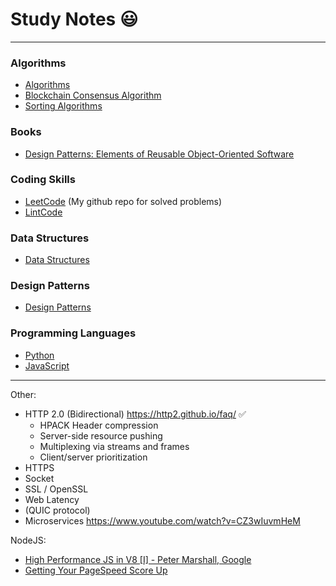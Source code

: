 # Study Notes 😃
---

### Algorithms
  * [Algorithms](https://github.com/dalinhuang99/Study-Notes/blob/master/Algorithms/Algorithms.md)
  * [Blockchain Consensus Algorithm](https://github.com/dalinhuang99/Study-Notes/blob/master/Algorithms/Blockchain_Consensus_Algorithm.md)
  * [Sorting Algorithms](https://github.com/dalinhuang99/Study-Notes/blob/master/Algorithms/Sorting_Algorithms.md)

### Books
  * [Design Patterns: Elements of Reusable Object-Oriented Software](https://github.com/dalinhuang99/Study-Notes/blob/master/books/Erich%20Gamma%2C%20Richard%20Helm%2C%20Ralph%20Johnson%2C%20John%20M.%20Vlissides-Design%20Patterns_%20Elements%20of%20Reusable%20Object-Oriented%20Software%20%20-Addison-Wesley%20Professional%20(1994).pdf)

### Coding Skills
  * [LeetCode](https://github.com/dalinhuang99/LeetCode) (My github repo for solved problems)
  * [LintCode](https://www.lintcode.com/)

### Data Structures
  * [Data Structures](https://github.com/dalinhuang99/Study-Notes/blob/master/Data%20Structures/Data_Structures.md)

### Design Patterns
  * [Design Patterns](https://github.com/dalinhuang99/Study-Notes/blob/master/Design%20Patterns/Design_Patterns.md)

### Programming Languages
  * [Python](https://github.com/dalinhuang99/Study-Notes/blob/master/Programming%20Languages/Python.md)
  * [JavaScript](https://github.com/dalinhuang99/Study-Notes/blob/master/Programming%20Languages/JavaScript.md)



---

Other:

* HTTP 2.0 (Bidirectional) https://http2.github.io/faq/ ✅
  - HPACK Header compression
  - Server-side resource pushing
  - Multiplexing via streams and frames
  - Client/server prioritization
* HTTPS
* Socket
* SSL / OpenSSL
* Web Latency
* (QUIC protocol)
* Microservices https://www.youtube.com/watch?v=CZ3wIuvmHeM

NodeJS:
* [High Performance JS in V8 [I] - Peter Marshall, Google](https://www.youtube.com/watch?v=YqOhBezMx1o)
* [Getting Your PageSpeed Score Up](https://www.youtube.com/watch?v=pNKnhBIVj4w)
